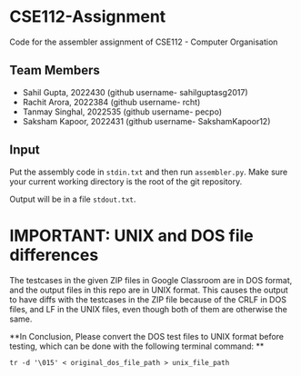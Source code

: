 # CSE112-Assignment

Code for the assembler assignment of CSE112 - Computer Organisation

## Team Members

- Sahil Gupta, 2022430 (github username- sahilguptasg2017)
- Rachit Arora, 2022384 (github username- rcht)
- Tanmay Singhal, 2022535 (github username- pecpo)
- Saksham Kapoor, 2022431 (github username- SakshamKapoor12) 

## Input

Put the assembly code in `stdin.txt` and then run `assembler.py`. Make sure your current working directory is the root of the git repository.

Output will be in a file `stdout.txt`.

# IMPORTANT: UNIX and DOS file differences

The testcases in the given ZIP files in Google Classroom are in DOS format, and the output files in this repo are in UNIX format. This causes the output to have diffs with the testcases in the ZIP file because of the CRLF in DOS files, and LF in the UNIX files, even though both of them are otherwise the same.

**In Conclusion, Please convert the DOS test files to UNIX format before testing, which can be done with the following terminal command: **

```
tr -d '\015' < original_dos_file_path > unix_file_path
```
